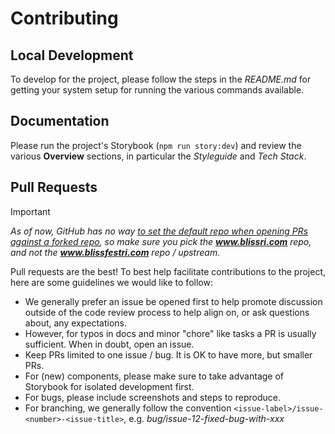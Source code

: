 # Contributing

## Local Development

To develop for the project, please follow the steps in the _README.md_ for getting your system setup for running the various commands available.

## Documentation

Please run the project's Storybook (`npm run story:dev`) and review the various **Overview** sections, in particular the _Styleguide_ and _Tech Stack_.

## Pull Requests

> [!IMPORTANT]  
> _As of now, GitHub has no way [to set the default repo when opening PRs against a forked repo](https://github.com/orgs/community/discussions/11729), so make sure you pick the **www.blissri.com** repo, and not the **www.blissfestri.com** repo / upstream._

Pull requests are the best!  To best help facilitate contributions to the project, here are some guidelines we would like to follow:

- We generally prefer an issue be opened first to help promote discussion outside of the code review process to help align on, or ask questions about, any expectations.
- However, for typos in docs and minor "chore" like tasks a PR is usually sufficient.  When in doubt, open an issue.
- Keep PRs limited to one issue / bug.  It is OK to have more, but smaller PRs.
- For (new) components, please make sure to take advantage of Storybook for isolated development first.
- For bugs, please include screenshots and steps to reproduce.
- For branching, we generally follow the convention `<issue-label>/issue-<number>-<issue-title>`, e.g. _bug/issue-12-fixed-bug-with-xxx_